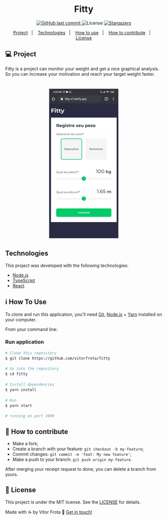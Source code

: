  <h1 align="center">Fitty</h1>
 <p align="center">
 <a href="https://github.com/vitorfrota/fitty/commits/master">
    <img alt="GitHub last commit" src="https://img.shields.io/github/last-commit/vitorfrota/fitty">
  </a>

  <img alt="License" src="https://img.shields.io/badge/license-MIT-brightgreen">
   <a href="https://github.com/vitorfrota/fitty/stargazers">
    <img alt="Stargazers" src="https://img.shields.io/github/stars/vitorfrota/fitty?style=social">
  </a>
</p>
<p align="center">
  <a href="#-project">Project</a>&nbsp;&nbsp;&nbsp;|&nbsp;&nbsp;&nbsp;
  <a href="#Technologies">Technologies</a>&nbsp;&nbsp;&nbsp;|&nbsp;&nbsp;&nbsp;
  <a href="#-how-to-use">How to use</a>&nbsp;&nbsp;&nbsp;|&nbsp;&nbsp;&nbsp;
  <a href="#-how-to-contribute">How to contribute</a>&nbsp;&nbsp;&nbsp;|&nbsp;&nbsp;&nbsp;
  <a href="#memo-license">License</a>
</p>

## 💻 Project

Fitty is a project can monitor your weight and get a nice graphical analysis. So you can increase your motivation and reach your target weight faster.


<h1 align="center">
  <img src="example.gif" alt="animation" />
</h1>

## Technologies

This project was developed with the following technologies:

- [Node.js][nodejs]
- [TypeScript][typescript]
- [React][reactjs]

## :information_source: How To Use

To clone and run this application, you'll need [Git](https://git-scm.com), [Node.js][nodejs] + [Yarn][yarn] installed on your computer.

From your command line:

### Run application

```bash
# Clone this repository
$ git clone https://github.com/vitorfrota/fitty

# Go into the repository
$ cd fitty

# Install dependencies
$ yarn install

# Run
$ yarn start

# running on port 3000
```

## 🤔 How to contribute

-  Make a fork;
-  Create a branch with your feature: `git checkout -b my-feature`;
-  Commit changes: `git commit -m 'feat: My new feature'`;
-  Make a push to your branch: `git push origin my-feature`.

After merging your receipt request to done, you can delete a branch from yours.

## :memo: License

This project is under the MIT license. See the [LICENSE](https://github.com/vitorfrota/fitty/blob/master/LICENSE) for details.

Made with ☕ by Vitor Frota :wave: [Get in touch!](https://www.linkedin.com/in/vitorfrota/)

[nodejs]: https://nodejs.org/
[typescript]: https://www.typescriptlang.org/
[reactjs]: https://reactjs.org
[yarn]: https://yarnpkg.com/
